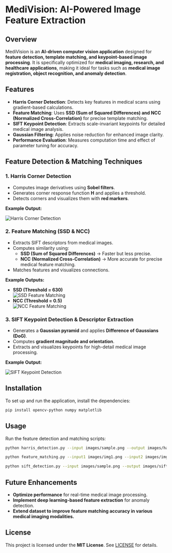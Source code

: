 # MediVision: AI-Powered Image Feature Extraction

## Overview
MediVision is an **AI-driven computer vision application** designed for **feature detection, template matching, and keypoint-based image processing**. It is specifically optimized for **medical imaging, research, and healthcare applications**, making it ideal for tasks such as **medical image registration, object recognition, and anomaly detection**.

## Features

- **Harris Corner Detection**: Detects key features in medical scans using gradient-based calculations.
- **Feature Matching**: Uses **SSD (Sum of Squared Differences) and NCC (Normalized Cross-Correlation)** for precise template matching.
- **SIFT Keypoint Detection**: Extracts scale-invariant keypoints for detailed medical image analysis.
- **Gaussian Filtering**: Applies noise reduction for enhanced image clarity.
- **Performance Evaluation**: Measures computation time and effect of parameter tuning for accuracy.

## Feature Detection & Matching Techniques

### 1. **Harris Corner Detection**
- Computes image derivatives using **Sobel filters**.
- Generates corner response function **H** and applies a threshold.
- Detects corners and visualizes them with **red markers**.

**Example Output:**

![Harris Corner Detection](https://github.com/MO-Nigo/AI-Powered-Image-Feature-Extraction/blob/main/Images/Screenshot%202025-03-08%20073227.png)

### 2. **Feature Matching (SSD & NCC)**
- Extracts SIFT descriptors from medical images.
- Computes similarity using:
  - **SSD (Sum of Squared Differences)** → Faster but less precise.
  - **NCC (Normalized Cross-Correlation)** → More accurate for precise medical feature matching.
- Matches features and visualizes connections.

**Example Outputs:**

- **SSD (Threshold = 630)**  
  ![SSD Feature Matching](https://github.com/MO-Nigo/AI-Powered-Image-Feature-Extraction/blob/main/Images/Screenshot%202025-03-08%20074254.png)
- **NCC (Threshold = 0.5)**  
  ![NCC Feature Matching](https://github.com/MO-Nigo/AI-Powered-Image-Feature-Extraction/blob/main/Images/Screenshot%202025-03-08%20073258.png)

### 3. **SIFT Keypoint Detection & Descriptor Extraction**
- Generates a **Gaussian pyramid** and applies **Difference of Gaussians (DoG)**.
- Computes **gradient magnitude and orientation**.
- Extracts and visualizes keypoints for high-detail medical image processing.

**Example Output:**

![SIFT Keypoint Detection](https://github.com/MO-Nigo/AI-Powered-Image-Feature-Extraction/blob/main/Images/Screenshot%202025-03-08%20073334.png)

## Installation
To set up and run the application, install the dependencies:

```bash
pip install opencv-python numpy matplotlib
```

## Usage
Run the feature detection and matching scripts:

```bash
python harris_detection.py --input images/sample.png --output images/harris_output.png
```

```bash
python feature_matching.py --input1 images/img1.png --input2 images/img2.png --output images/match_output.png
```

```bash
python sift_detection.py --input images/sample.png --output images/sift_output.png
```

## Future Enhancements
- **Optimize performance** for real-time medical image processing.
- **Implement deep learning-based feature extraction** for anomaly detection.
- **Extend dataset to improve feature matching accuracy in various medical imaging modalities.**

## License
This project is licensed under the **MIT License**. See [LICENSE](LICENSE) for details.

